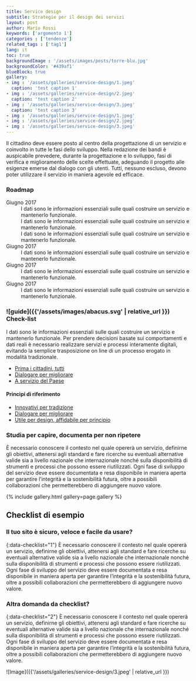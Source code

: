 ```yaml
---
title: Service design
subtitle: Strategie per il design dei servizi
layout: post
author: Mario Rossi
keywords: ['argomento 1']
categories : ['tendenze']
related_tags : ['tag1']
lang: it
toc: true
backgroundImage : '/assets/images/posts/torre-blu.jpg'
backgroundColor: '#439af1'
blueBlock: true
gallery:
- img : '/assets/galleries/service-design/1.jpeg'
  caption: 'test caption 1'
- img : '/assets/galleries/service-design/2.jpeg'
  caption: 'test caption 2'
- img : '/assets/galleries/service-design/3.jpeg'
  caption: 'test caption 3'
- img : '/assets/galleries/service-design/1.jpeg'
- img : '/assets/galleries/service-design/2.jpeg'
- img : '/assets/galleries/service-design/3.jpeg'
---
```


Il cittadino deve essere posto al centro della progettazione di un servizio e coinvolto in tutte le fasi dello sviluppo. Nella redazione dei bandi è auspicabile prevedere, durante la progettazione e lo sviluppo, fasi di verifica e miglioramento delle
scelte effettuate, adeguando il progetto alle esigenze emerse dal dialogo con gli utenti. Tutti, nessuno escluso, devono poter utilizzare il servizio in maniera agevole ed efficace.

### Roadmap

<dl class="Roadmap">
<dt>Giugno 2017</dt>
<dd>I dati sono le informazioni essenziali sulle quali costruire un servizio e mantenerlo funzionale.</dd>
<dd>I dati sono le informazioni essenziali sulle quali costruire un servizio e mantenerlo funzionale.</dd>
<dd>I dati sono le informazioni essenziali sulle quali costruire un servizio e mantenerlo funzionale.</dd>
<dt>Giugno 2017</dt>
<dd>I dati sono le informazioni essenziali sulle quali costruire un servizio e mantenerlo funzionale.</dd>
<dt>Giugno 2017</dt>
<dd>I dati sono le informazioni essenziali sulle quali costruire un servizio e mantenerlo funzionale.</dd>
<dt>Giugno 2017</dt>
<dd>I dati sono le informazioni essenziali sulle quali costruire un servizio e mantenerlo funzionale.</dd>
</dl>


### ![guide]({{'/assets/images/abacus.svg' | relative_url }}) Check-list

I dati sono le informazioni essenziali sulle quali costruire un servizio e mantenerlo funzionale. Per prendere decisioni basate sui comportamenti e dati reali è necessario realizzare servizi e processi interamente digitali, evitando la semplice trasposizione
on line di un processo erogato in modalità tradizionale.

- [Prima i cittadini, tutti](#prima-i-cittadini)
- [Dialogare per migliorare](#dialogare-per-migliorare)
- [A servizio del Paese](#a-servizio-paese)

#### Principi di riferimento

- [Innovativi per tradizione](#innovativi-per-tradizione)
- [Dialogare per migliorare](#dialogare-per-migliorare)
- [Utile per design, affidabile per principio](#utile-e-affidabile)

### Studia per capire, documenta per non ripetere

È necessario conoscere il contesto nel quale opererà un servizio, definirne gli obiettivi, attenersi agli standard e fare ricerche su eventuali alternative valide sia a livello nazionale che internazionale nonché sulla disponibilità di strumenti e processi
che possono essere riutilizzati. Ogni fase di sviluppo del servizio deve essere documentata e resa disponibile in maniera aperta per garantire l’integrità e la sostenibilità futura, oltre a possibili collaborazioni che permetterebbero di aggiungere
nuovo valore.

{% include gallery.html gallery=page.gallery %}

## Checklist di esempio
### Il tuo sito è sicuro, veloce e facile da usare?
{:data-checklist="1"}
È necessario conoscere il contesto nel quale opererà un servizio, definirne gli obiettivi, attenersi agli standard e fare ricerche su eventuali alternative valide sia a livello nazionale che internazionale nonché sulla disponibilità di strumenti e processi
che possono essere riutilizzati. Ogni fase di sviluppo del servizio deve essere documentata e resa disponibile in maniera aperta per garantire l’integrità e la sostenibilità futura, oltre a possibili collaborazioni che permetterebbero di aggiungere
nuovo valore.

### Altra domanda da checklist?
{:data-checklist="2"}
È necessario conoscere il contesto nel quale opererà un servizio, definirne gli obiettivi, attenersi agli standard e fare ricerche su eventuali alternative valide sia a livello nazionale che internazionale nonché sulla disponibilità di strumenti e processi
che possono essere riutilizzati. Ogni fase di sviluppo del servizio deve essere documentata e resa disponibile in maniera aperta per garantire l’integrità e la sostenibilità futura, oltre a possibili collaborazioni che permetterebbero di aggiungere
nuovo valore.

![Image]({{'/assets/galleries/service-design/3.jpeg' | relative_url }})
